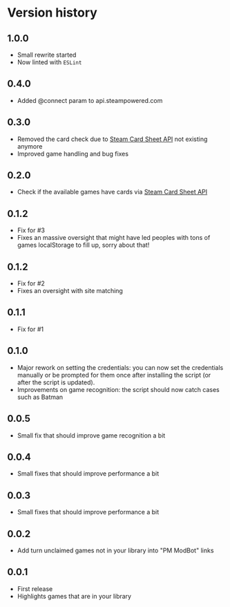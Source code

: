 # Version history
## 1.0.0
* Small rewrite started
* Now linted with `ESLint`

## 0.4.0
* Added @connect param to api.steampowered.com

## 0.3.0
* Removed the card check due to [Steam Card Sheet API](http://www.steamcardsheet.com/api.html) not existing anymore
* Improved game handling and bug fixes

## 0.2.0
* Check if the available games have cards via [Steam Card Sheet API](http://www.steamcardsheet.com/api.html)

## 0.1.2
* Fix for #3
* Fixes an massive oversight that might have led peoples with tons of games localStorage to fill up, sorry about that!

## 0.1.2
* Fix for #2
* Fixes an oversight with site matching

## 0.1.1
* Fix for #1

## 0.1.0
* Major rework on setting the credentials: you can now set the credentials manually or be prompted for them once after installing the script (or after the script is updated).
* Improvements on game recognition: the script should now catch cases such as Batman

## 0.0.5
* Small fix that should improve game recognition a bit

## 0.0.4
* Small fixes that should improve performance a bit

## 0.0.3
* Small fixes that should improve performance a bit

## 0.0.2
* Add turn unclaimed games not in your library into "PM ModBot" links

## 0.0.1
* First release
* Highlights games that are in your library

